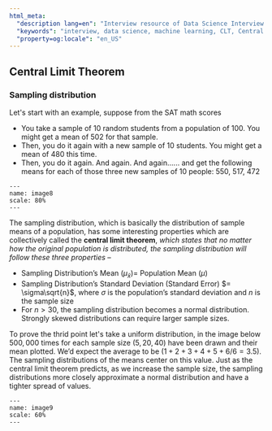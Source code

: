 ```yaml
---
html_meta:
  "description lang=en": "Interview resource of Data Science Interview focusing on Central Limit Theorem."
  "keywords": "interview, data science, machine learning, CLT, Central Limit Theorem"
  "property=og:locale": "en_US"
---
```


## Central Limit Theorem

### Sampling distribution

Let's start with an example, suppose from the SAT math scores
- You take a sample of $10$ random students from a population of $100$. You might get a mean of $502$ for that sample. 
- Then, you do it again with a new sample of $10$ students. You might get a mean of $480$ this time. 
- Then, you do it again. And again. And again...... and get the following means for each of those three new samples of $10$ people: $550$, $517$, $472$ 


```{figure} images/image8.png
---
name: image8
scale: 80%
---
```

The sampling distribution, which is basically the distribution of sample means of a population, has some interesting properties which are collectively called the **central limit theorem**, *which states that no matter how the original population is distributed, the sampling distribution will follow these three properties* –
- Sampling Distribution’s Mean $(\mu_{\bar{x}}) =$ Population Mean $(\mu)$
- Sampling Distribution’s Standard Deviation (Standard Error) $= \sigma\sqrt{n}$, where $\sigma$ is the population’s standard deviation and $n$ is the sample size
- For $n > 30$, the sampling distribution becomes a normal distribution. Strongly skewed distributions can require larger sample sizes.

To prove the thrid point let's take a uniform distribution, in the image below $500,000$ times for each sample size $(5, 20, 40)$ have been drawn and their mean plotted.
We’d expect the average to be $(1 + 2 + 3 + 4 + 5 + 6 / 6 = 3.5)$. The sampling distributions of the means center on this value. Just as the central limit theorem predicts, as we increase the sample size, the sampling distributions more closely approximate a normal distribution and have a tighter spread of values.

```{figure} images/image9.png
---
name: image9
scale: 60%
---
```